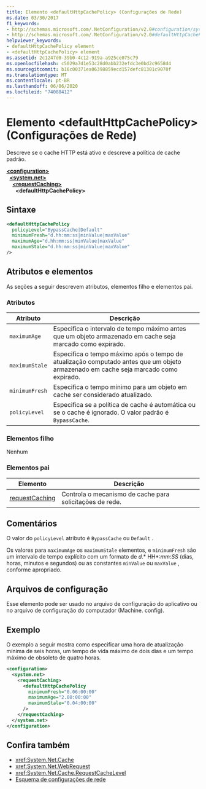 ```yaml
---
title: Elemento <defaultHttpCachePolicy> (Configurações de Rede)
ms.date: 03/30/2017
f1_keywords:
- http://schemas.microsoft.com/.NetConfiguration/v2.0#configuration/system.net/requestCaching/defaultHttpCachePolicy
- http://schemas.microsoft.com/.NetConfiguration/v2.0#defaultHttpCachePolicy
helpviewer_keywords:
- defaultHttpCachePolicy element
- <defaultHttpCachePolicy> element
ms.assetid: 2c1247d0-39b0-4c12-919a-a925ce075c79
ms.openlocfilehash: c5029a7d1e53c28d0abb232efdc3e0bd2c9658d4
ms.sourcegitcommit: b16c00371ea06398859ecd157defc81301c9070f
ms.translationtype: MT
ms.contentlocale: pt-BR
ms.lasthandoff: 06/06/2020
ms.locfileid: "74088412"
---
```

# <a name="defaulthttpcachepolicy-element-network-settings"></a>Elemento \<defaultHttpCachePolicy> (Configurações de Rede)
Descreve se o cache HTTP está ativo e descreve a política de cache padrão.  

[**\<configuration>**](../configuration-element.md)\
&nbsp;&nbsp;[**\<system.net>**](system-net-element-network-settings.md)\
&nbsp;&nbsp;&nbsp;&nbsp;[**\<requestCaching>**](requestcaching-element-network-settings.md)\
&nbsp;&nbsp;&nbsp;&nbsp;&nbsp;&nbsp;**\<defaultHttpCachePolicy>**

## <a name="syntax"></a>Sintaxe  
  
```xml  
<defaultHttpCachePolicy  
  policyLevel="BypassCache|Default"  
  minimumFresh="d.hh:mm:ss|minValue|maxValue"  
  maximumAge="d.hh:mm:ss|minValue|maxValue"  
  maximumStale="d.hh:mm:ss|minValue|maxValue"  
/>  
```  
  
## <a name="attributes-and-elements"></a>Atributos e elementos  
 As seções a seguir descrevem atributos, elementos filho e elementos pai.  
  
### <a name="attributes"></a>Atributos  
  
|Atributo|Descrição|  
|---------------|-----------------|  
|`maximumAge`|Especifica o intervalo de tempo máximo antes que um objeto armazenado em cache seja marcado como expirado.|  
|`maximumStale`|Especifica o tempo máximo após o tempo de atualização computado antes que um objeto armazenado em cache seja marcado como expirado.|  
|`minimumFresh`|Especifica o tempo mínimo para um objeto em cache ser considerado atualizado.|  
|`policyLevel`|Especifica se a política de cache é automática ou se o cache é ignorado. O valor padrão é `BypassCache`.|  
  
### <a name="child-elements"></a>Elementos filho  
 Nenhum  
  
### <a name="parent-elements"></a>Elementos pai  
  
|Elemento|Descrição|  
|-------------|-----------------|  
|[requestCaching](requestcaching-element-network-settings.md)|Controla o mecanismo de cache para solicitações de rede.|  
  
## <a name="remarks"></a>Comentários  
 O valor do `policyLevel` atributo é `BypassCache` ou `Default` .  
  
 Os valores para `maximumAge` os `maximumStale` elementos, e `minimumFresh` são um intervalo de tempo explícito com um formato de *d*.* HH*:*mm*:*SS* (dias, horas, minutos e segundos) ou as constantes `minValue` ou `maxValue` , conforme apropriado.  
  
## <a name="configuration-files"></a>Arquivos de configuração  
 Esse elemento pode ser usado no arquivo de configuração do aplicativo ou no arquivo de configuração do computador (Machine. config).  
  
## <a name="example"></a>Exemplo  
 O exemplo a seguir mostra como especificar uma hora de atualização mínima de seis horas, um tempo de vida máximo de dois dias e um tempo máximo de obsoleto de quatro horas.  
  
```xml  
<configuration>  
  <system.net>  
    <requestCaching>  
      <defaultHttpCachePolicy  
        minimumFresh="0.06:00:00"  
        maximumAge="2.00:00:00"  
        maximumStale="0.04:00:00"
      />  
    </requestCaching>  
  </system.net>  
</configuration>  
```  
  
## <a name="see-also"></a>Confira também

- <xref:System.Net.Cache>
- <xref:System.Net.WebRequest>
- <xref:System.Net.Cache.RequestCacheLevel>
- [Esquema de configurações de rede](index.md)

